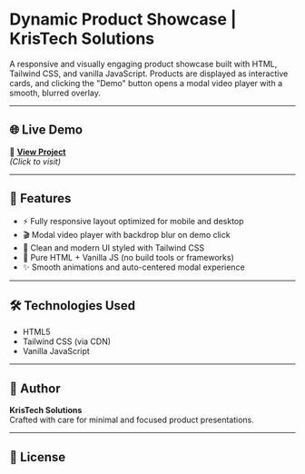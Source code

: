 # Dynamic Product Showcase | KrisTech Solutions

A responsive and visually engaging product showcase built with HTML, Tailwind CSS, and vanilla JavaScript. Products are displayed as interactive cards, and clicking the "Demo" button opens a modal video player with a smooth, blurred overlay.

---

## 🌐 Live Demo

🔗 **[View Project](https://dikshakh011.github.io/krish-tech-solutions/)**  
    *(Click to visit)*

---

## 🚀 Features

- ⚡ Fully responsive layout optimized for mobile and desktop
- 🎬 Modal video player with backdrop blur on demo click
- 💎 Clean and modern UI styled with Tailwind CSS
- 🧩 Pure HTML + Vanilla JS (no build tools or frameworks)
- ✨ Smooth animations and auto-centered modal experience

---

## 🛠️ Technologies Used

- HTML5  
- Tailwind CSS (via CDN)  
- Vanilla JavaScript  

---

## 🙌 Author

**KrisTech Solutions**  
Crafted with care for minimal and focused product presentations.

---

## 🧾 License



